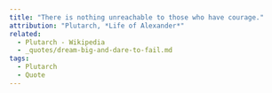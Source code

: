```yaml
---
title: "There is nothing unreachable to those who have courage."
attribution: "Plutarch, *Life of Alexander*"
related:
  - Plutarch - Wikipedia
  - _quotes/dream-big-and-dare-to-fail.md
tags:
  - Plutarch
  - Quote
---
```

